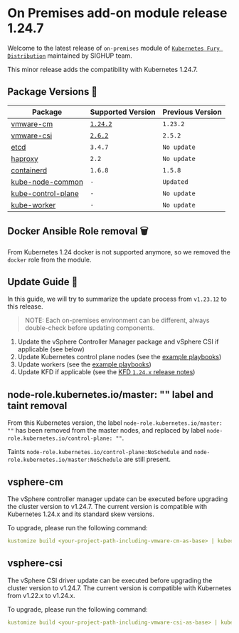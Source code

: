 # On Premises add-on module release 1.24.7

Welcome to the latest release of `on-premises` module of [`Kubernetes Fury Distribution`](https://github.com/sighupio/fury-distribution) maintained by SIGHUP team.

This minor release adds the compatibility with Kubernetes 1.24.7.

## Package Versions 🚢

| Package                                        | Supported Version        | Previous Version |
| ---------------------------------------------- | ------------------------ | ---------------- |
| [vmware-cm](katalog/vmware-cm)                 | [`1.24.2`][cm-changelog] | `1.23.2`         |
| [vmware-csi](katalog/vmware-csi)               | [`2.6.2`][csi-changelog] | `2.5.2`          |
| [etcd](roles/etcd)                             | `3.4.7`                  | `No update`      |
| [haproxy](roles/haproxy)                       | `2.2`                    | `No update`      |
| [containerd](roles/containerd)                 | `1.6.8`                  | `1.5.8`          |
| [kube-node-common](roles/kube-node-common)     | `-`                      | `Updated`        |
| [kube-control-plane](roles/kube-control-plane) | `-`                      | `No update`      |
| [kube-worker](roles/kube-worker)               | `-`                      | `No update`      |

## Docker Ansible Role removal 🗑️

From Kubernetes 1.24 docker is not supported anymore, so we removed the `docker` role from the module.

## Update Guide 🦮

In this guide, we will try to summarize the update process from `v1.23.12` to this release.

> NOTE: Each on-premises environment can be different, always double-check before updating components.

1. Update the vSphere Controller Manager package and vSphere CSI if applicable (see below)
2. Update Kubernetes control plane nodes (see the [example playbooks](examples/playbooks))
3. Update workers (see the [example playbooks](examples/playbooks))
4. Update KFD if applicable (see the [KFD `1.24.x` release notes](https://github.com/sighupio/fury-distribution/tree/master/docs/releases))

## node-role.kubernetes.io/master: "" label and taint removal

From this Kubernetes version, the label `node-role.kubernetes.io/master: ""` has been removed from the master nodes, and replaced by label `node-role.kubernetes.io/control-plane: ""`.

Taints `node-role.kubernetes.io/control-plane:NoSchedule` and `node-role.kubernetes.io/master:NoSchedule` are still present.

## vsphere-cm

The vSphere controller manager update can be executed before upgrading the cluster version to v1.24.7. The current version is compatible with Kubernetes 1.24.x and its standard skew versions.

To upgrade, please run the following command:

```yaml
kustomize build <your-project-path-including-vmware-cm-as-base> | kubectl apply -f -
```

## vsphere-csi

The vSphere CSI driver update can be executed before upgrading the cluster version to v1.24.7.
The current version is compatible with Kubernetes from v1.22.x to v1.24.x.

To upgrade, please run the following command:

```yaml
kustomize build <your-project-path-including-vmware-csi-as-base> | kubectl apply -f -
```

[csi-changelog]: https://docs.vmware.com/en/VMware-vSphere-Container-Storage-Plug-in/2.6/rn/vmware-vsphere-container-storage-plugin-26-release-notes/index.html
[cm-changelog]: https://github.com/sighupio/fury-distribution
